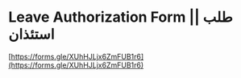 # Leave Authorization Form || طلب استئذان

[https://forms.gle/XUhHJLjx6ZmFUB1r6](https://forms.gle/XUhHJLjx6ZmFUB1r6)
